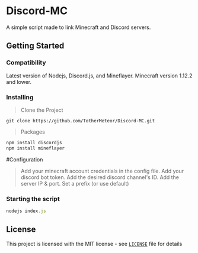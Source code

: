 # Discord-MC
A simple script made to link Minecraft and Discord servers.
## Getting Started
### Compatibility
Latest version of Nodejs, Discord.js,
and Mineflayer. Minecraft version 1.12.2 and lower.
### Installing
> Clone the Project
```
git clone https://github.com/TotherMeteor/Discord-MC.git
```
> Packages
```js
npm install discordjs
npm install mineflayer
```
#Configuration
> Add your minecraft account credentials in the config file.
> Add your discord bot token.
> Add the desired discord channel's ID.
> Add the server IP & port.
> Set a prefix (or use default)
### Starting the script
```js
nodejs index.js
```
## License
This project is licensed with the MIT license - see [`LICENSE`](https://github.com/TotherMeteor/Discord-MC/blob/master/LICENSE) file for details

